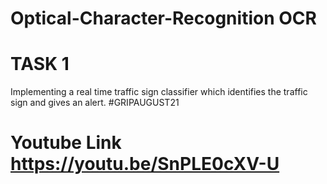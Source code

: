 # Optical-Character-Recognition OCR

# TASK 1

Implementing a real time traffic sign classifier which identifies the traffic sign
and gives an alert.
#GRIPAUGUST21

# Youtube Link https://youtu.be/SnPLE0cXV-U
